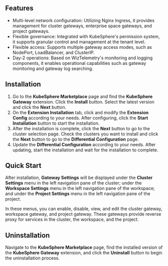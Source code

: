 ## Features

- Multi-level network configuration: Utilizing Nginx Ingress, it provides management for cluster gateways, enterprise space gateways, and project gateways.
- Flexible governance: Integrated with KubeSphere's permission system, it supports granular control and management at the tenant level.
- Flexible access: Supports multiple gateway access modes, such as NodePort, LoadBalancer, and ClusterIP.
- Day-2 operations: Based on WizTelemetry's monitoring and logging components, it enables operational capabilities such as gateway monitoring and gateway log searching.

## Installation

1. Go to the **KubeSphere Marketplace** page and find the **KubeSphere Gateway** extension. Click the **Install** button. Select the latest version and click the **Next** button.
2. On the **Extension Installation** tab, click and modify the **Extension Config** according to your needs. After configuring, click the **Start Installation** button to start the installation.
3. After the installation is complete, click the **Next** button to go to the cluster selection page. Check the clusters you want to install and click the **Next** button to go to the **Differential Configuration** page.
4. Update the **Differential Configuration** according to your needs. After updating, start the installation and wait for the installation to complete.

## Quick Start

After installation, **Gateway Settings** will be displayed under the **Cluster Settings** menu in the left navigation pane of the cluster; under the **Workspace Settings** menu in the left navigation pane of the workspace; and under the **Project Settings** menu in the left navigation pane of the project.

In these menus, you can enable, disable, view, and edit the cluster gateway, workspace gateway, and project gateway. These gateways provide reverse proxy for services in the cluster, the workspace, and the project.


## Uninstallation

Navigate to the **KubeSphere Marketplace** page, find the installed version of the **KubeSphere Gateway** extension, and click the **Uninstall** button to begin the uninstallation process.